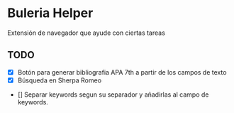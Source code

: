 # Buleria Helper

Extensión de navegador que ayude con ciertas tareas

## TODO

- [x] Botón para generar bibliografia APA 7th a partir de los campos de texto
- [x] Búsqueda en Sherpa Romeo
- [] Separar keywords segun su separador y añadirlas al campo de keywords.
